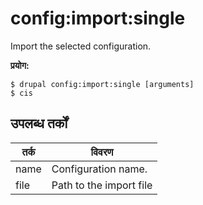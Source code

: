 # config:import:single
Import the selected configuration.

**प्रयोग:**
```
$ drupal config:import:single [arguments] 
$ cis  
```

## उपलब्ध तर्कों
तर्क | विवरण
---------|-------------
name | Configuration name.
file | Path to the import file
